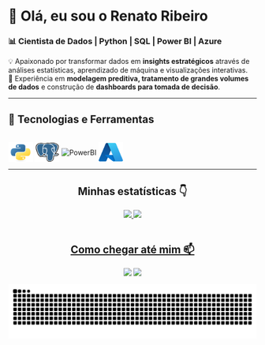 # 👋 Olá, eu sou o Renato Ribeiro  
### 📊 Cientista de Dados | Python | SQL | Power BI | Azure  

💡 Apaixonado por transformar dados em **insights estratégicos** através de análises estatísticas, aprendizado de máquina e visualizações interativas.  
🎯 Experiência em **modelagem preditiva, tratamento de grandes volumes de dados** e construção de **dashboards para tomada de decisão**.  

---

## 🔧 Tecnologias e Ferramentas  
<div style="display: inline_block"><br>
  <img align="center" alt="Python" height="40" width="50" src="https://raw.githubusercontent.com/devicons/devicon/master/icons/python/python-original.svg">
  <img align="center" alt="SQL" height="40" width="50" src="https://raw.githubusercontent.com/devicons/devicon/master/icons/postgresql/postgresql-original.svg">
  <img align="center" alt="PowerBI" height="40" width="50" src="https://img.icons8.com/color/48/power-bi.png">
  <img align="center" alt="Azure" height="40" width="50" src="https://raw.githubusercontent.com/devicons/devicon/master/icons/azure/azure-original.svg">
</div>

---

<div align="center">
  
  ## Minhas estatísticas :point_down:
  
  </div> 
  

<div align="center">
  <a href="https://github.com/Renato-Ribeiroo">
  <img width="48%" src="https://github-readme-stats.vercel.app/api?username=Renato-Ribeiroo&show_icons=true&theme=dracula&include_all_commits=true&count_private=true"/>
  <img width="48%" src="https://github-readme-stats.vercel.app/api/top-langs/?username=Renato-Ribeiroo&layout=compact&langs_count=7&theme=dracula"/>
</div>
<div style="display: inline_block"><br>

<div align="center">
   
  ##  Como chegar até mim 📫
    
  </div>
  
  <div>
    <div align="center">
  <a href = "mailto:renato.mry@gmail.com"><img src="https://img.shields.io/badge/-Gmail-%23333?style=for-the-badge&logo=gmail&logoColor=white" target="_blank"></a>
  <a href="https://www.linkedin.com/in/renato-ribeiro2022/" target="_blank"><img src="https://img.shields.io/badge/-LinkedIn-%230077B5?style=for-the-badge&logo=linkedin&logoColor=white" target="_blank"></a> 
      
  </div>
  </div>

 
</div>

![Snake animation](https://github.com/Renato-Ribeiroo/Renato-Ribeiroo/blob/output/snake-neon.svg?refresh=1)

<!--<div align="left">
   
  ##  Contador de visitas
    
  </div>
<p align="left">   <img alingn="left" src="https://profile-counter.glitch.me/Renato-Ribeiroo/count.svg" /></p>--!>
